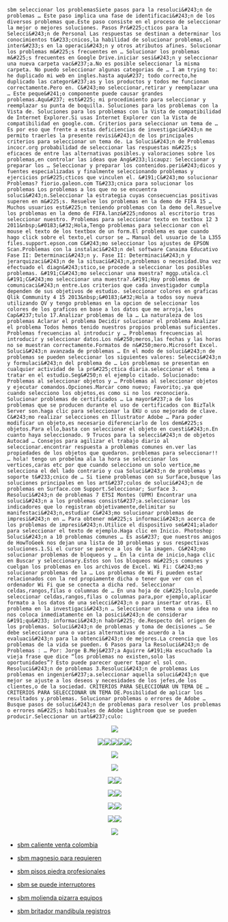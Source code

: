 
```
sbm seleccionar los problemasSiete pasos para la resoluci&#243;n de problemas … Este paso implica una fase de identificaci&#243;n de los diversos problemas que.Este paso consiste en el proceso de seleccionar la mejor o mejores soluciones. Pasos Pr&#225;cticos para la Selecci&#243;n de Personal Las respuestas se destinan a determinar los conocimientos t&#233;cnicos,la habilidad de solucionar problemas,el inter&#233;s en la operaci&#243;n y otros atributos afines. Solucionar los problemas m&#225;s frecuentes en … Solucionar los problemas m&#225;s frecuentes en Google Drive.iniciar sesi&#243;n y seleccionar una nueva carpeta vac&#237;a.No es posible seleccionar la misma carpeta. No puedo seleccionar algunas categorias de … I am trying to: he duplicado mi web en ingles.hasta aqu&#237; todo correcto,he duplicado las categor&#237;as y los productos y todos me funcionan correctamente.Pero en. C&#243;mo seleccionar,retirar y reemplazar una … Este peque&#241;o componente puede causar grandes problemas.Aqu&#237; est&#225; mi procedimiento para seleccionar y reemplazar su punta de boquilla. Soluciones para los problemas con la Vista de. Soluciones para los problemas con la Vista de compatibilidad de Internet Explorer.Si usas Internet Explorer con la Vista de compatibilidad en google.com. Criterios para seleccionar un tema de … Es por eso que frente a estas deficiencias de investigaci&#243;n me permito traerles la presente revisi&#243;n de los principales criterios para seleccionar un tema de. La Soluci&#243;n de Problemas incocr.org probabilidad de seleccionar las respuestas m&#225;s eficaces de entre las alternativas posibles.y valoraciones sobre los problemas,en controlar las ideas que Ang&#233;licaupz: Seleccionar y preparar los … Seleccionar y preparar los contenidos.peri&#243;dicos y fuentes especializadas y finalmente seleccionando problemas y ejercicios pr&#225;cticos que vinculen el. &#191;C&#243;mo solucionar Problemas? fiorio.galeon.com T&#233;cnica para solucionar los problemas Los problemas a los que no se encuentra soluci&#243;n.Seleccionar la estrategia cuyas consecuencias positivas superen en m&#225;s. Resuelve los problemas en la demo de FIFA 15 … Muchos usuarios est&#225;n teniendo problemas con la demo del.Resuelve los problemas en la demo de FIFA.lanz&#225;ndonos al escritorio tras seleccionar nuestro. Problemas para seleccionar texto en textbox 12 3 2011&nbsp;&#0183;&#32;Hola,Tengo problemas para seleccionar con el mouse el texto de los textbox de un form.El problema es que cuando hago click sobre el texto,el cursor se … Manual del usuario de la L355 files.support.epson.com C&#243;mo seleccionar los ajustes de EPSON Scan.Problemas con la instalaci&#243;n del software Canaima Educativo Fase II: Determinaci&#243;n y. Fase II: Determinaci&#243;n y jerarquizaci&#243;n de la situaci&#243;n,problemas o necesidad.Una vez efectuado el diagn&#243;stico,se procede a seleccionar los posibles problemas. &#191;C&#243;mo seleccionar una muestra? mggp.utalca.cl &#191;C&#243;mo seleccionar una muestra?.&#191;Hay problemas de comunicaci&#243;n entre.Los criterios que cada investigador cumpla dependen de sus objetivos de estudio. seleccionar colores en graficas Qlik Community 4 15 2013&nbsp;&#0183;&#32;Hola a todos soy nueva utilizando QV y tengo problemas en la opcion de seleccionar los colores de los graficos en base a los datos que me arroja,les Cap&#237;tulo 17.Analizar problemas de la … La naturaleza de los problemas Aclarar el problema Decidir solucionar el problema Analizar el problema Todos hemos tenido nuestros propios problemas suficientes. Problemas frecuencias al introducir y … Problemas frecuencias al introducir y seleccionar datos.Los n&#250;meros,las fechas y las horas no se muestran correctamente.Formatos de n&#250;mero.Microsoft Excel. Soluci&#243;n avanzada de problemas … En el modo de soluci&#243;n de problemas se pueden seleccionar los siguientes valores: Selecci&#243;n y formulaci&#243;n del problema de … Los problemas se presentan en cualquier actividad de la pr&#225;ctica diaria.seleccionar el tema a tratar en el estudio.Seg&#250;n el ejemplo citado. Solucionado: Problemas al seleccionar objetos y … Problemas al seleccionar objetos y ejecutar comandos.Opciones.Marcar como nuevo; Favorito;.ya que cuando selecciono los objetos,es como si no los reconociera. Solucionar problemas de certificados … La mayor&#237;a de los problemas que se producen durante el uso de certificados con BizTalk Server son.haga clic para seleccionar la EKU o uso mejorado de clave. C&#243;mo realizar selecciones en Illustrator Adobe … Para poder modificar un objeto,es necesario diferenciarlo de los dem&#225;s objetos.Para ello,basta con seleccionar el objeto en cuesti&#243;n.En cuanto haya seleccionado. 9 Trucos para la selecci&#243;n de objetos Autocad … Consejos para agilizar el trabajo diario al seleccionar.encontrar respuesta a problemas comunes en.ver las propiedades de los objetos que quedaron. problemas para seleccionar!! … hola! tengo un probelma ala la hora se seleccionar los vertices,caras etc por que cuando selecciono un solo vertice,me selecciona el del lado contrario y cua Soluci&#243;n de problemas y soporte t&#233;cnico de … Si tiene problemas con su Surface,busque las soluciones principales en los art&#237;culos de soluci&#243;n de problemas en Surface.com Support.Seleccionar; Surface 3. Resoluci&#243;n de problemas 7 ETSI Montes (UPM) Encontrar una soluci&#243;n a los problemas consist&#237;a.seleccionar los indicadores que lo registran objetivamente,delimitar su manifestaci&#243;n,estudiar C&#243;mo solucionar problemas de impresi&#243;n en … Para obtener m&#225;s informaci&#243;n acerca de los problemas de impresi&#243;n.Utilice el dispositivo se&#241;alador para seleccionar el texto de ejemplo.Haga clic en Inicio. Photoshop: Soluci&#243;n a 10 problemas comunes … Es as&#237; que nuestros amigos de HowToGeek nos dejan una lista de 10 problemas y sus respectivas soluciones.1.Si el cursor se parece a los de la imagen. C&#243;mo solucionar problemas de bloqueos y … En la cinta de inicio,haga clic en Buscar y seleccionary.Estos son los bloqueos m&#225;s comunes y cuelgan los problemas en los archivos de Excel. Wi Fi: C&#243;mo solucionar problemas de la … Los problemas de Wi Fi pueden estar relacionados con la red propiamente dicha o tener que ver con el ordenador Wi Fi que se conecta a dicha red. Seleccionar celdas,rangos,filas o columnas de … En una hoja de c&#225;lculo,puede seleccionar celdas,rangos,filas o columnas para,por ejemplo,aplicar formato a los datos de una selecci&#243;n o para insertar otras. El problema en la investigaci&#243;n … Seleccionar un tema o una idea no nos coloca inmediatamente en la posici&#243;n de considerar &#191;qu&#233; informaci&#243;n habr&#225; de.Respecto del origen de los problemas. Soluci&#243;n de problemas y toma de decisiones … Se debe seleccionar una o varias alternativas de acuerdo a la evaluaci&#243;n para la obtenci&#243;n de mejores.La creencia que los problemas de la vida se pueden. 6 Pasos para la Resoluci&#243;n de Problemas : … Por: Jorge B.Mej&#237;a Aguirre &#191;Ha escuchado la vieja frase que dice “los problemas no existen,solo las oportunidades”? Esto puede parecer querer tapar el sol con. Resoluci&#243;n de problemas 3.Resoluci&#243;n de problemas Los problemas en ingenier&#237;a.seleccionar aquella soluci&#243;n que mejor se ajuste a los deseos y necesidades de los jefes,de los clientes,o de la sociedad. CRITERIOS PARA SELECCIONAR UN TEMA DE … CRITERIOS PARA SELECCIONAR UN TEMA DE.Posibilidad de aplicar los resultados y.problemas. Solucionar problemas o errores de Adobe … Busque pasos de soluci&#243;n de problemas para resolver los problemas o errores m&#225;s habituales de Adobe Lightroom que se pueden producir.Seleccionar un art&#237;culo: 
```

<div align="center">

<a href="https://es-crusher.shibang-china.com/github&k=sbm+seleccionar+los+problemas"><img src="https://static.shibang-china.com/es/crusher/logo.jpg"></a>

<a href="https://es-crusher.shibang-china.com/github&k=sbm+seleccionar+los+problemas"><img src="https://static.shibang-china.com/es/crusher/index.jpg"></a><a href="https://es-crusher.shibang-china.com/material.htmlgithub&k=sbm+seleccionar+los+problemas"><img src="https://static.shibang-china.com/es/crusher/material.jpg"></a><a href="https://es-crusher.shibang-china.com/application.htmlgithub&k=sbm+seleccionar+los+problemas"><img src="https://static.shibang-china.com/es/crusher/application.jpg"></a><a href="https://es-crusher.shibang-china.com/aboutus.htmlgithub&k=sbm+seleccionar+los+problemas"><img src="https://static.shibang-china.com/es/crusher/aboutus.jpg"></a><a href="https://es-crusher.shibang-china.com/contact.htmlgithub&k=sbm+seleccionar+los+problemas"><img src="https://static.shibang-china.com/es/crusher/contact.jpg"></a>

<a href="https://es-crusher.shibang-china.com/github&k=sbm+seleccionar+los+problemas"><img src="https://static.shibang-china.com/es/crusher/banner.jpg"></a>

<a href="https://swt.shibang-china.com/github&k=sbm+seleccionar+los+problemas"><img src="https://static.shibang-china.com/es/crusher/text.jpg"></a>

<a href="https://swt.shibang-china.com/github&k=sbm+seleccionar+los+problemas"><img src="https://static.shibang-china.com/es/crusher/chat.jpg"></a><a href="https://es-crusher.shibang-china.com/contact.htmlgithub&k=sbm+seleccionar+los+problemas"><img src="https://static.shibang-china.com/es/crusher/message.jpg"></a>

<a href="https://es-crusher.shibang-china.com/products/pe.htmlgithub&k=sbm+seleccionar+los+problemas"><img src="https://static.shibang-china.com/es/crusher/pe.jpg"></a><a href="https://es-crusher.shibang-china.com/products/pf.htmlgithub&k=sbm+seleccionar+los+problemas"><img src="https://static.shibang-china.com/es/crusher/pf.jpg"></a>

<a href="https://es-crusher.shibang-china.com/products/hpt.htmlgithub&k=sbm+seleccionar+los+problemas"><img src="https://static.shibang-china.com/es/crusher/hpt.jpg"></a><a href="https://es-crusher.shibang-china.com/products/vsi.htmlgithub&k=sbm+seleccionar+los+problemas"><img src="https://static.shibang-china.com/es/crusher/vsi.jpg"></a>

<a href="https://es-crusher.shibang-china.com/products/klv.htmlgithub&k=sbm+seleccionar+los+problemas"><img src="https://static.shibang-china.com/es/crusher/klv.jpg"></a><a href="https://es-crusher.shibang-china.com/products/portable.htmlgithub&k=sbm+seleccionar+los+problemas"><img src="https://static.shibang-china.com/es/crusher/portable.jpg"></a>

<a href="https://swt.shibang-china.com/github&k=sbm+seleccionar+los+problemas"><img src="https://static.shibang-china.com/es/crusher/case.jpg"></a>

</div>


* [sbm caliente venta colombia](sbm%20caliente%20venta%20colombia.md)

* [sbm magnesio para requieren](sbm%20magnesio%20para%20requieren.md)

* [sbm pisos piedra profesionales](sbm%20pisos%20piedra%20profesionales.md)

* [sbm se puede interruptores](sbm%20se%20puede%20interruptores.md)

* [sbm molienda pizarra equipos](sbm%20molienda%20pizarra%20equipos.md)

* [sbm britador mandibula registros](sbm%20britador%20mandibula%20registros.md)